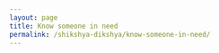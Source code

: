 ```yaml
---
layout: page
title: Know someone in need
permalink: /shikshya-dikshya/know-someone-in-need/
---
```


